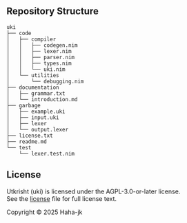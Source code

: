 
## Repository Structure
```
uki
├── code
│   ├── compiler
│   │   ├── codegen.nim
│   │   ├── lexer.nim
│   │   ├── parser.nim
│   │   ├── types.nim
│   │   └── uki.nim
│   └── utilities
│       └── debugging.nim
├── documentation
│   ├── grammar.txt
│   └── introduction.md
├── garbage
│   ├── example.uki
│   ├── input.uki
│   ├── lexer
│   └── output.lexer
├── license.txt
├── readme.md
└── test
    └── lexer.test.nim
```

## License

Utkrisht (uki) is licensed under the AGPL-3.0-or-later license.  
See the [license](./license.txt) file for full license text. 

Copyright © 2025 Haha-jk